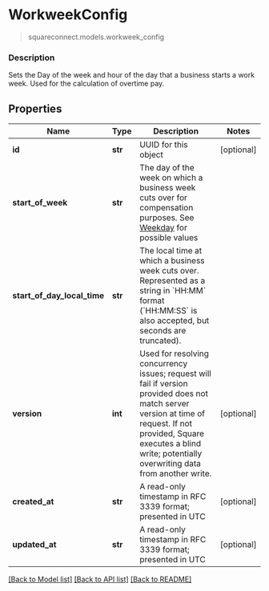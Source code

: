 # WorkweekConfig
> squareconnect.models.workweek_config

### Description

Sets the Day of the week and hour of the day that a business starts a  work week. Used for the calculation of overtime pay.

## Properties
Name | Type | Description | Notes
------------ | ------------- | ------------- | -------------
**id** | **str** | UUID for this object | [optional] 
**start_of_week** | **str** | The day of the week on which a business week cuts over for compensation purposes. See [Weekday](#type-weekday) for possible values | 
**start_of_day_local_time** | **str** | The local time at which a business week cuts over. Represented as a string in &#x60;HH:MM&#x60; format (&#x60;HH:MM:SS&#x60; is also accepted, but seconds are truncated). | 
**version** | **int** | Used for resolving concurrency issues; request will fail if version provided does not match server version at time of request. If not provided, Square executes a blind write; potentially overwriting data from another write. | [optional] 
**created_at** | **str** | A read-only timestamp in RFC 3339 format; presented in UTC | [optional] 
**updated_at** | **str** | A read-only timestamp in RFC 3339 format; presented in UTC | [optional] 

[[Back to Model list]](../README.md#documentation-for-models) [[Back to API list]](../README.md#documentation-for-api-endpoints) [[Back to README]](../README.md)


